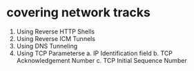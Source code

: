 # covering network tracks

1. Using Reverse HTTP Shells
2. Using Reverse ICM Tunnels
3. Using DNS Tunneling
4. Using TCP Parameterse
	a. IP Identification field
	b. TCP Acknowledgement Number
	c. TCP Initial Sequence Number

